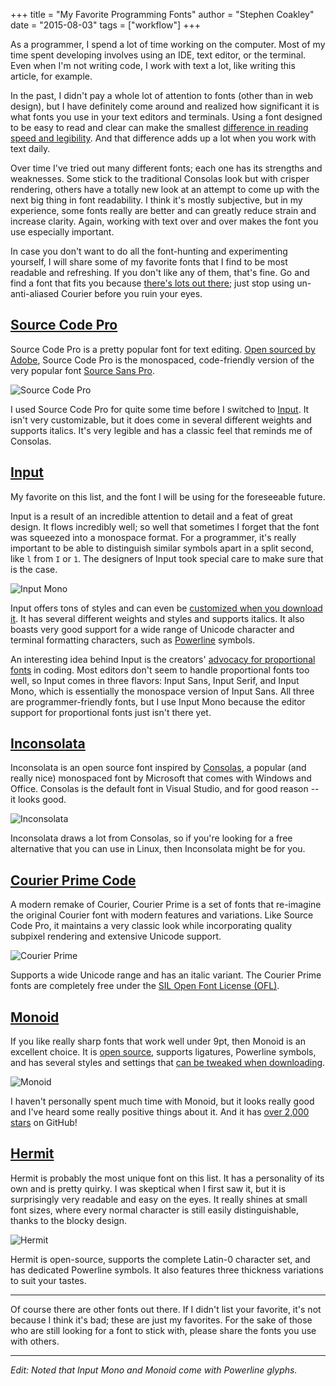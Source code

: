 +++
title = "My Favorite Programming Fonts"
author = "Stephen Coakley"
date = "2015-08-03"
tags = ["workflow"]
+++

As a programmer, I spend a lot of time working on the computer. Most of my time spent developing involves using an IDE, text editor, or the terminal. Even when I'm not writing code, I work with text a lot, like writing this article, for example.

In the past, I didn't pay a whole lot of attention to fonts (other than in web design), but I have definitely come around and realized how significant it is what fonts you use in your text editors and terminals. Using a font designed to be easy to read and clear can make the smallest [difference in reading speed and legibility](http://blog.codinghorror.com/comparing-font-legibility/). And that difference adds up a lot when you work with text daily.

Over time I've tried out many different fonts; each one has its strengths and weaknesses. Some stick to the traditional Consolas look but with crisper rendering, others have a totally new look at an attempt to come up with the next big thing in font readability. I think it's mostly subjective, but in my experience, some fonts really are better and can greatly reduce strain and increase clarity. Again, working with text over and over makes the font you use especially important.

In case you don't want to do all the font-hunting and experimenting yourself, I will share some of my favorite fonts that I find to be most readable and refreshing. If you don't like any of them, that's fine. Go and find a font that fits you because [there's lots out there](http://www.slant.co/topics/67/~what-are-the-best-programming-fonts); just stop using un-anti-aliased Courier before you ruin your eyes.

## [Source Code Pro](http://adobe-fonts.github.io/source-code-pro/)

Source Code Pro is a pretty popular font for text editing. [Open sourced by Adobe](https://github.com/adobe-fonts/source-code-pro), Source Code Pro is the monospaced, code-friendly version of the very popular font [Source Sans Pro](http://adobe-fonts.github.io/source-sans-pro/).

![Source Code Pro](/content/images/2015-08-03-source-code-pro.png)

I used Source Code Pro for quite some time before I switched to [Input](#input). It isn't very customizable, but it does come in several different weights and supports italics. It's very legible and has a classic feel that reminds me of Consolas.

## <a name="input"/>[Input](http://input.fontbureau.com/)

My favorite on this list, and the font I will be using for the foreseeable future.

Input is a result of an incredible attention to detail and a feat of great design. It flows incredibly well; so well that sometimes I forget that the font was squeezed into a monospace format. For a programmer, it's really important to be able to distinguish similar symbols apart in a split second, like `l` from `I` or `1`. The designers of Input took special care to make sure that is the case.

![Input Mono](/content/images/2015-08-03-input-mono.png)

Input offers tons of styles and can even be [customized when you download it](http://input.fontbureau.com/preview/). It has several different weights and styles and supports italics. It also boasts very good support for a wide range of Unicode character and terminal formatting characters, such as [Powerline](https://github.com/powerline/powerline) symbols.

An interesting idea behind Input is the creators' [advocacy for proportional fonts](http://input.fontbureau.com/info/) in coding. Most editors don't seem to handle proportional fonts too well, so Input comes in three flavors: Input Sans, Input Serif, and Input Mono, which is essentially the monospace version of Input Sans. All three are programmer-friendly fonts, but I use Input Mono because the editor support for proportional fonts just isn't there yet.

## [Inconsolata](http://www.levien.com/type/myfonts/inconsolata.html)

Inconsolata is an open source font inspired by [Consolas](https://www.microsoft.com/typography/fonts/family.aspx?FID=300), a popular (and really nice) monospaced font by Microsoft that comes with Windows and Office. Consolas is the default font in Visual Studio, and for good reason -- it looks good.

![Inconsolata](/content/images/2015-08-03-inconsolata.png)

Inconsolata draws a lot from Consolas, so if you're looking for a free alternative that you can use in Linux, then Inconsolata might be for you.

## [Courier Prime Code](http://quoteunquoteapps.com/courierprime/#code-sans)

A modern remake of Courier, Courier Prime is a set of fonts that re-imagine the original Courier font with modern features and variations. Like Source Code Pro, it maintains a very classic look while incorporating quality subpixel rendering and extensive Unicode support.

![Courier Prime](/content/images/2015-08-03-courier-prime.png)

Supports a wide Unicode range and has an italic variant. The Courier Prime fonts are completely free under the [SIL Open Font License (OFL)](http://scripts.sil.org/OFL).

## [Monoid](http://larsenwork.com/monoid/)

If you like really sharp fonts that work well under 9pt, then Monoid is an excellent choice. It is [open source](https://github.com/larsenwork/monoid), supports ligatures, Powerline symbols, and has several styles and settings that [can be tweaked when downloading](http://larsenwork.com/monoid/#settings).

![Monoid](/content/images/2015-08-03-monoid.png)

I haven't personally spent much time with Monoid, but it looks really good and I've heard some really positive things about it. And it has [over 2,000 stars](https://github.com/larsenwork/monoid/stargazers) on GitHub!

## [Hermit](https://pcaro.es/p/hermit/)

Hermit is probably the most unique font on this list. It has a personality of its own and is pretty quirky. I was skeptical when I first saw it, but it is surprisingly very readable and easy on the eyes. It really shines at small font sizes, where every normal character is still easily distinguishable, thanks to the blocky design.

![Hermit](/content/images/2015-08-03-hermit.png)

Hermit is open-source, supports the complete Latin-0 character set, and has dedicated Powerline symbols. It also features three thickness variations to suit your tastes.

---

Of course there are other fonts out there. If I didn't list your favorite, it's not because I think it's bad; these are just my favorites. For the sake of those who are still looking for a font to stick with, please share the fonts you use with others.

---

*Edit: Noted that Input Mono and Monoid come with Powerline glyphs.*
